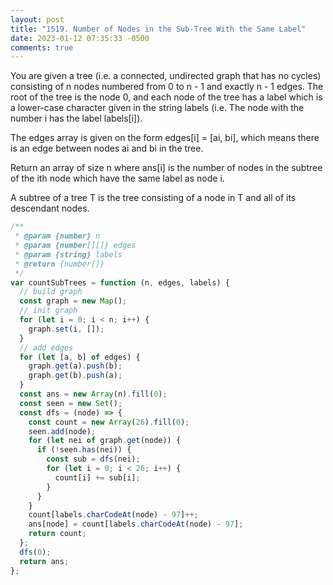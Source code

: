 ```yaml
---
layout: post
title: "1519. Number of Nodes in the Sub-Tree With the Same Label"
date: 2023-01-12 07:35:33 -0500
comments: true
---
```


You are given a tree (i.e. a connected, undirected graph that has no cycles) consisting of n nodes numbered from 0 to n - 1 and exactly n - 1 edges. The root of the tree is the node 0, and each node of the tree has a label which is a lower-case character given in the string labels (i.e. The node with the number i has the label labels[i]).

The edges array is given on the form edges[i] = [ai, bi], which means there is an edge between nodes ai and bi in the tree.

Return an array of size n where ans[i] is the number of nodes in the subtree of the ith node which have the same label as node i.

A subtree of a tree T is the tree consisting of a node in T and all of its descendant nodes.

```javascript
/**
 * @param {number} n
 * @param {number[][]} edges
 * @param {string} labels
 * @return {number[]}
 */
var countSubTrees = function (n, edges, labels) {
  // build graph
  const graph = new Map();
  // init graph
  for (let i = 0; i < n; i++) {
    graph.set(i, []);
  }
  // add edges
  for (let [a, b] of edges) {
    graph.get(a).push(b);
    graph.get(b).push(a);
  }
  const ans = new Array(n).fill(0);
  const seen = new Set();
  const dfs = (node) => {
    const count = new Array(26).fill(0);
    seen.add(node);
    for (let nei of graph.get(node)) {
      if (!seen.has(nei)) {
        const sub = dfs(nei);
        for (let i = 0; i < 26; i++) {
          count[i] += sub[i];
        }
      }
    }
    count[labels.charCodeAt(node) - 97]++;
    ans[node] = count[labels.charCodeAt(node) - 97];
    return count;
  };
  dfs(0);
  return ans;
};
```
